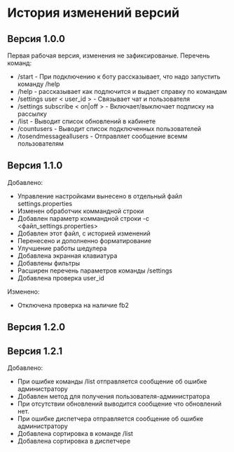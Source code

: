 # История изменений версий #

## Версия 1.0.0 ##

Первая рабочая версия, изменения не зафиксированые.
Перечень команд:

 * /start - При подключению к боту рассказывает, что надо запустить команду /help
 * /help - рассказывает как подлючится и выдает справку по командам
 * /settings user < user_id > - Связывает чат и пользователя
 * /settings subscribe < on|off > - Включает/выключает подписку на рассылку
 * /list - Выводит список обновлений в кабинете
 * /countusers - Выводит список подключенных пользователей
 * /tosendmessageallusers - Отправляет сообщение всемм пользователям

## Версия 1.1.0 ##

Добавлено:

 * Управление настройками вынесено в отдельный файл settings.properties
 * Изменен обработчик коммандной строки
 * Добавлен параметр коммандной строки -с <файл_settings.properties>
 * Добавлен этот файл, с историей изменений
 * Перенесено и дополненно форматирование
 * Улучшение работы шедулера
 * Добавлена экранная клавиатура 
 * Добавлены фильтры
 * Расширен перечень параметров команды /settings 
 * Добавлена проверка user_id

Изменено:

 * Отключена проверка на наличие fb2

## Версия 1.2.0 ##


## Версия 1.2.1 ##

Добавлено:

 * При ошибке команды /list отправляется сообщение об ошибке администратору
 * Добавлен метод для получения пользователя-администратора
 * При отсутствии обновлений выводится сообщение что обновлений нет.
 * При ошибке диспетчера отправляется сообщение об ошибке администратору
 * Добавлена сортировка в команде /list
 * Добавлена сортировка в диспетчере

